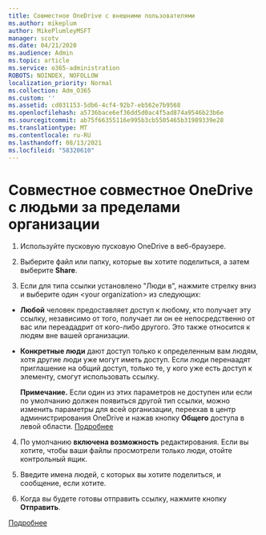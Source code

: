 ```yaml
---
title: Совместное OneDrive с внешними пользователями
ms.author: mikeplum
author: MikePlumleyMSFT
manager: scotv
ms.date: 04/21/2020
ms.audience: Admin
ms.topic: article
ms.service: o365-administration
ROBOTS: NOINDEX, NOFOLLOW
localization_priority: Normal
ms.collection: Adm_O365
ms.custom: ''
ms.assetid: cd031153-5db6-4cf4-92b7-eb562e7b9568
ms.openlocfilehash: a5736bace6ef36dd5d0ac4f5ad874a9546b23b6e
ms.sourcegitcommit: ab75f66355116e995b3cb5505465b31989339e28
ms.translationtype: MT
ms.contentlocale: ru-RU
ms.lasthandoff: 08/13/2021
ms.locfileid: "58320610"
---
```

# <a name="share-files-in-onedrive-with-people-outside-your-organization"></a>Совместное совместное OneDrive с людьми за пределами организации

1. Используйте пусковую пусковую OneDrive в веб-браузере. 
    
2. Выберите файл или папку, которые вы хотите поделиться, а затем выберите **Share**. 
    
3. Если для типа ссылки установлено "Люди в", нажмите стрелку вниз и выберите один \<your organization\> из следующих: 
    
  - **Любой** человек предоставляет доступ к любому, кто получает эту ссылку, независимо от того, получает ли он ее непосредственно от вас или переададрит от кого-либо другого. Это также относится к людям вне вашей организации. 
    
  - **Конкретные люди** дают доступ только к определенным вам людям, хотя другие люди уже могут иметь доступ. Если люди перенаадят приглашение на общий доступ, только те, у кого уже есть доступ к элементу, смогут использовать ссылку. 
    
    **Примечание.** Если один из этих параметров не доступен или если по умолчанию должен появиться другой тип ссылки, можно изменить параметры для всей организации, переехав в центр администрирования OneDrive и нажав кнопку **Общего** доступа в левой области. [Подробнее](https://go.microsoft.com/fwlink/?linkid=871961)
  
4. По умолчанию **включена возможность** редактирования. Если вы хотите, чтобы ваши файлы просмотрели только люди, отойте контрольный ящик. 
    
5. Введите имена людей, с которых вы хотите поделиться, и сообщение, если хотите.
    
6. Когда вы будете готовы отправить ссылку, нажмите кнопку **Отправить**. 
    
[Подробнее](https://go.microsoft.com/fwlink/?linkid=871861)
  

